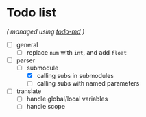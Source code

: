 # Todo list

_\( managed using [todo-md](https://github.com/Hypercubed/todo-md) \)_

- [ ] general
  - [ ] replace `num` with `int`, and add `float`
- [ ] parser
  - [ ] submodule
    - [x] calling subs in submodules
    - [ ] calling subs with named parameters
- [ ] translate
  - [ ] handle global/local variables
  - [ ] handle scope
